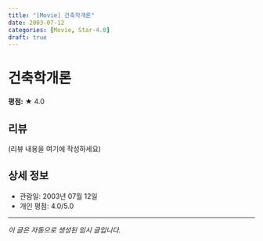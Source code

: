 ```yaml
---
title: "[Movie] 건축학개론"
date: 2003-07-12
categories: [Movie, Star-4.0]
draft: true
---
```


# 건축학개론

**평점:** ★ 4.0

## 리뷰

(리뷰 내용을 여기에 작성하세요)

## 상세 정보

- 관람일: 2003년 07월 12일
- 개인 평점: 4.0/5.0

---

*이 글은 자동으로 생성된 임시 글입니다.*
